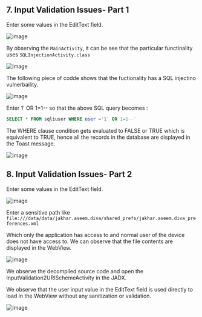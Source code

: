
## 7. Input Validation Issues- Part 1

Enter some values in the EditText field.

![image](https://github.com/KVNuhman/Android-Security/assets/46161259/49f52f90-b8ee-4629-a826-2a3ade3329bb)

By observing the `MainActivity`, it can be see that the particular functinality uses `SQLInjectionActivity.class`

![image](https://github.com/KVNuhman/Android-Security/assets/46161259/0368569b-01a4-497a-9c30-f2f6fac76db1)

The following piece of codde shows that the fuctionality has a SQL injectino vulnerbaility.

![image](https://github.com/KVNuhman/Android-Security/assets/46161259/41b5993b-04e1-478a-ae1b-b4248ec51a2f)

Enter 1' OR 1=1-- so that the above SQL query becomes :
```SQL
SELECT * FROM sqliuser WHERE user ='1' OR 1=1--' 
```

The WHERE clause condition gets evaluated to FALSE or TRUE which is equivalent to TRUE, hence all the records in the database are displayed in the Toast message.

![image](https://github.com/KVNuhman/Android-Security/assets/46161259/6c70e466-4e10-4e66-9556-aa3bedcac7cd)

## 8. Input Validation Issues- Part 2

Enter some values in the EditText field.

![image](https://github.com/KVNuhman/Android-Security/assets/46161259/44460cb4-c2fb-4c7d-a310-6dd1eb90f8ff)

Enter a sensitive path like `file:///data/data/jakhar.aseem.diva/shared_prefs/jakhar.aseem.diva_preferences.xml`

Which only the application has access to and normal user of the device does not have access to. We can observe that the file contents are displayed in the WebView.

![image](https://github.com/KVNuhman/Android-Security/assets/46161259/8fa36937-11f6-4689-8e84-979a6867efb8)

We observe the decompiled source code and open the InputValidation2URISchemeActivity in the JADX.

We observe that the user input value in the EditText field is used directly to load in the WebView without any sanitization or validation.

![image](https://github.com/KVNuhman/Android-Security/assets/46161259/b3be69f9-d4af-4410-ba81-d32fab5941ee)

